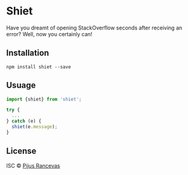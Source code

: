 # Shiet

Have you dreamt of opening StackOverflow seconds after receiving an error?
Well, now you certainly can!


## Installation
```
npm install shiet --save
```

## Usuage
```javascript
import {shiet} from 'shiet';

try {
  ...
} catch (e) {
  shiet(e.message);
}

```
## License

ISC © [Pijus Rancevas](https://github.com/pijus-r)
